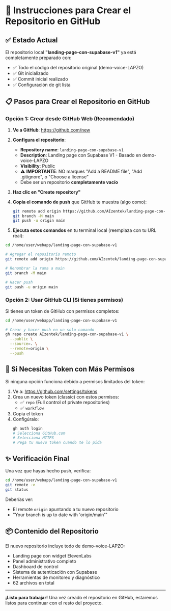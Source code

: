 # 🚀 Instrucciones para Crear el Repositorio en GitHub

## ✅ Estado Actual

El repositorio local **"landing-page-con-supabase-v1"** ya está completamente preparado con:

- ✅ Todo el código del repositorio original (demo-voice-LAPZO)
- ✅ Git inicializado
- ✅ Commit inicial realizado
- ✅ Configuración de git lista

## 📋 Pasos para Crear el Repositorio en GitHub

### Opción 1: Crear desde GitHub Web (Recomendado)

1. **Ve a GitHub**: https://github.com/new

2. **Configura el repositorio**:
   - **Repository name**: `landing-page-con-supabase-v1`
   - **Description**: Landing page con Supabase V1 - Basado en demo-voice-LAPZO
   - **Visibility**: Public
   - ⚠️ **IMPORTANTE**: NO marques "Add a README file", "Add .gitignore", o "Choose a license"
   - Debe ser un repositorio **completamente vacío**

3. **Haz clic en "Create repository"**

4. **Copia el comando de push** que GitHub te muestra (algo como):
   ```bash
   git remote add origin https://github.com/AIzentek/landing-page-con-supabase-v1.git
   git branch -M main
   git push -u origin main
   ```

5. **Ejecuta estos comandos** en tu terminal local (reemplaza con tu URL real):

```bash
cd /home/user/webapp/landing-page-con-supabase-v1

# Agregar el repositorio remoto
git remote add origin https://github.com/AIzentek/landing-page-con-supabase-v1.git

# Renombrar la rama a main
git branch -M main

# Hacer push
git push -u origin main
```

### Opción 2: Usar GitHub CLI (Si tienes permisos)

Si tienes un token de GitHub con permisos completos:

```bash
cd /home/user/webapp/landing-page-con-supabase-v1

# Crear y hacer push en un solo comando
gh repo create AIzentek/landing-page-con-supabase-v1 \
  --public \
  --source=. \
  --remote=origin \
  --push
```

## 🔑 Si Necesitas Token con Más Permisos

Si ninguna opción funciona debido a permisos limitados del token:

1. Ve a: https://github.com/settings/tokens
2. Crea un nuevo token (classic) con estos permisos:
   - ✅ `repo` (Full control of private repositories)
   - ✅ `workflow`
3. Copia el token
4. Configúralo:
   ```bash
   gh auth login
   # Selecciona GitHub.com
   # Selecciona HTTPS
   # Pega tu nuevo token cuando te lo pida
   ```

## ✨ Verificación Final

Una vez que hayas hecho push, verifica:

```bash
cd /home/user/webapp/landing-page-con-supabase-v1
git remote -v
git status
```

Deberías ver:
- El remote `origin` apuntando a tu nuevo repositorio
- "Your branch is up to date with 'origin/main'"

## 📦 Contenido del Repositorio

El nuevo repositorio incluye todo de demo-voice-LAPZO:
- Landing page con widget ElevenLabs
- Panel administrativo completo
- Dashboard de control
- Sistema de autenticación con Supabase
- Herramientas de monitoreo y diagnóstico
- 62 archivos en total

---

**¡Listo para trabajar!** Una vez creado el repositorio en GitHub, estaremos listos para continuar con el resto del proyecto.
